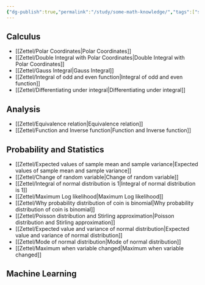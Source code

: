 ```yaml
---
{"dg-publish":true,"permalink":"/study/some-math-knowledge/","tags":["self-study"],"noteIcon":"📝","created":"2024-04-25T15:03:08.838+07:00","updated":"2024-05-01T23:50:04.250+07:00"}
---
```


## Calculus

- [[Zettel/Polar Coordinates\|Polar Coordinates]]
- [[Zettel/Double Integral with Polar Coordinates\|Double Integral with Polar Coordinates]]
- [[Zettel/Gauss Integral\|Gauss Integral]]
- [[Zettel/Integral of odd and even function\|Integral of odd and even function]]
- [[Zettel/Differentiating under integral\|Differentiating under integral]]
## Analysis

- [[Zettel/Equivalence relation\|Equivalence relation]]
- [[Zettel/Function and Inverse function\|Function and Inverse function]]
## Probability and Statistics

- [[Zettel/Expected values of sample mean and sample variance\|Expected values of sample mean and sample variance]]
- [[Zettel/Change of random variable\|Change of random variable]]
- [[Zettel/Integral of normal distribution is 1\|Integral of normal distribution is 1]]
- [[Zettel/Maximum Log likelihood\|Maximum Log likelihood]]
- [[Zettel/Why probability distribution of coin is binomial\|Why probability distribution of coin is binomial]]
- [[Zettel/Poisson distribution and Stirling approximation\|Poisson distribution and Stirling approximation]]
- [[Zettel/Expected value and variance of normal distribution\|Expected value and variance of normal distribution]]
- [[Zettel/Mode of normal distribution\|Mode of normal distribution]]
- [[Zettel/Maximum when variable changed\|Maximum when variable changed]]
## Machine Learning